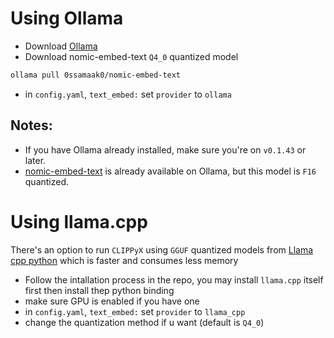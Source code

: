 # Using Ollama
- Download [Ollama](https://ollama.com/download)
- Download nomic-embed-text `Q4_0` quantized model
```bash
ollama pull 0ssamaak0/nomic-embed-text
```
- in `config.yaml`, `text_embed:` set `provider` to `ollama`



## Notes: 
- If you have Ollama already installed, make sure you're on `v0.1.43` or later.
- [nomic-embed-text](https://ollama.com/library/nomic-embed-text) is already available on Ollama, but this model is `F16` quantized.

# Using llama.cpp

There's an option to run `CLIPPyX` using `GGUF` quantized models from [Llama cpp python](https://github.com/abetlen/llama-cpp-python) which is faster and consumes less memory

- Follow the intallation process in the repo, you may install `llama.cpp` itself first then install thep python binding
- make sure GPU is enabled if you have one
- in `config.yaml`, `text_embed:` set `provider` to `llama_cpp`
- change the quantization method if u want (default is `Q4_0`)
